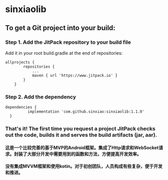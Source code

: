 # sinxiaolib

## To get a Git project into your build:

### Step 1. Add the JitPack repository to your build file

Add it in your root build.gradle at the end of repositories:

```
allprojects {
		repositories {
			...
			maven { url 'https://www.jitpack.io' }
		}
	}
 ```
  
###  Step 2. Add the dependency
  
  ```
  dependencies {
	        implementation 'com.github.sinxiao:sinxiaolib:1.1.0'
	}
  ```
  
### That's it! The first time you request a project JitPack checks out the code, builds it and serves the build artifacts (jar, aar).

#### 这是一个比较完善的基于MVP的Android框架。集成了Http请求和WebSocket请求。封装了大部分开发中需要用到的函数和方法，方便提高开发效率。
#### 没有集成MVVM框架和使用kotin。对于初创团队，人员构成有些复杂，便于开发和推进。


